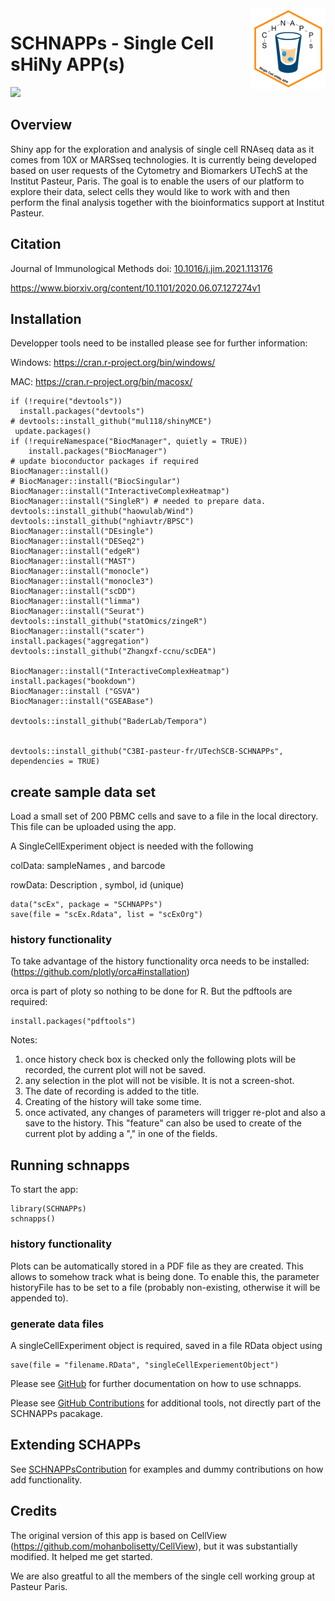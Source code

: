 <img src="logo.png" align="right" width="120"/>

# SCHNAPPs - Single Cell sHiNy APP(s)

![](https://travis-ci.com/C3BI-pasteur-fr/UTechSCB-SCHNAPPs.svg?branch=master)

## Overview

Shiny app for the exploration and analysis of single cell RNAseq data as it comes from 10X or MARSseq technologies. It is currently being developed based on user requests of the Cytometry and Biomarkers UTechS at the Institut Pasteur, Paris. The goal is to enable the users of our platform to explore their data, select cells they would like to work with and then perform the final analysis together with the bioinformatics support at Institut Pasteur.

## Citation

Journal of Immunological Methods doi: [10.1016/j.jim.2021.113176](https://doi.org/10.1016/j.jim.2021.113176)

<https://www.biorxiv.org/content/10.1101/2020.06.07.127274v1>

## Installation

Developper tools need to be installed please see for further information:

Windows: <https://cran.r-project.org/bin/windows/>

MAC: <https://cran.r-project.org/bin/macosx/>

   
    if (!require("devtools"))
      install.packages("devtools")
    # devtools::install_github("mul118/shinyMCE")
     update.packages()
    if (!requireNamespace("BiocManager", quietly = TRUE))
        install.packages("BiocManager")
    # update bioconductor packages if required
    BiocManager::install()
    # BiocManager::install("BiocSingular")
    BiocManager::install("InteractiveComplexHeatmap")
    BiocManager::install("SingleR") # needed to prepare data.
    devtools::install_github("haowulab/Wind")
    devtools::install_github("nghiavtr/BPSC")
    BiocManager::install("DEsingle")
    BiocManager::install("DESeq2")
    BiocManager::install("edgeR")
    BiocManager::install("MAST")
    BiocManager::install("monocle")
    BiocManager::install("monocle3")
    BiocManager::install("scDD")
    BiocManager::install("limma")
    BiocManager::install("Seurat")
    devtools::install_github("statOmics/zingeR")
    BiocManager::install("scater")
    install.packages("aggregation")
    devtools::install_github("Zhangxf-ccnu/scDEA")

    BiocManager::install("InteractiveComplexHeatmap")
    install.packages("bookdown")
    BiocManager::install ("GSVA")
    BiocManager::install("GSEABase")

    devtools::install_github("BaderLab/Tempora")


    devtools::install_github("C3BI-pasteur-fr/UTechSCB-SCHNAPPs", dependencies = TRUE)

## create sample data set

Load a small set of 200 PBMC cells and save to a file in the local directory. This file can be uploaded using the app.

A SingleCellExperiment object is needed with the following

colData: sampleNames <factor>, and barcode <factor>

rowData: Description <character>, symbol<character>, id (unique)<character>

    data("scEx", package = "SCHNAPPs")
    save(file = "scEx.Rdata", list = "scExOrg")

### history functionality

To take advantage of the history functionality orca needs to be installed: (<https://github.com/plotly/orca#installation>)

orca is part of ploty so nothing to be done for R. But the pdftools are required:

    install.packages("pdftools")

Notes:

1.  once history check box is checked only the following plots will be recorded, the current plot will not be saved.
2.  any selection in the plot will not be visible. It is not a screen-shot.
3.  The date of recording is added to the title.
4.  Creating of the history will take some time.
5.  once activated, any changes of parameters will trigger re-plot and also a save to the history. This "feature" can also be used to create of the current plot by adding a "," in one of the fields.

## Running schnapps

To start the app:

    library(SCHNAPPs)
    schnapps()

### history functionality

Plots can be automatically stored in a PDF file as they are created. This allows to somehow track what is being done. To enable this, the parameter historyFile has to be set to a file (probably non-existing, otherwise it will be appended to).

### generate data files

A singleCellExperiment object is required, saved in a file RData object using

    save(file = "filename.RData", "singleCellExperiementObject")

Please see [GitHub](https://c3bi-pasteur-fr.github.io/UTechSCB-SCHNAPPs/) for further documentation on how to use schnapps.

Please see [GitHub Contributions](https://github.com/baj12/SCHNAPPsContributions) for additional tools, not directly part of the SCHNAPPs pacakage.

## Extending SCHAPPs

See [SCHNAPPsContribution](https://github.com/baj12/SCHNAPPsContributions) for examples and dummy contributions on how add functionality.

## Credits

The original version of this app is based on CellView (<https://github.com/mohanbolisetty/CellView>), but it was substantially modified. It helped me get started.

We are also greatful to all the members of the single cell working group at Pasteur Paris.
